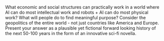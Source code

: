 What economic and social structures can practically work in a world where AI can do most intellectual work and robots + AI can do most physical work? What will people do to find meaningful purpose? Consider the geopolitics of the entire world - not just countries like America and Europe. Present your answer as a plausible yet fictional forward looking history of the next 50-100 years in the form of an innovative sci-fi novella. 
